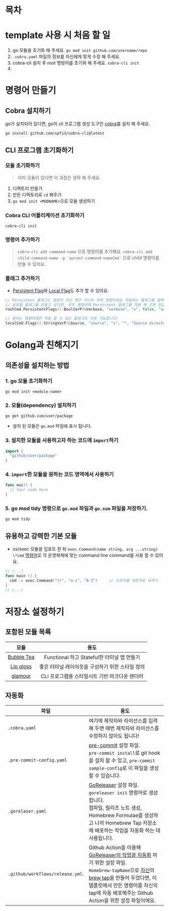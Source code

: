 # 목차

# template 사용 시 처음 할 일

1. go 모듈을 초기화 해 주세요. `go mod init github.com/username/repo`
2. `.cobra.yaml` 파일의 정보를 자신에게 맞게 수정 해 주세요.
3. cobra-cli 설치 후 root 명령어를 초기화 해 주세요. `cobra-cli init`
4.

# 명령어 만들기

## Cobra 설치하기

go가 설치되어 있다면, go의 cli 프로그램 생성 도구인 [cobra](https://github.com/spf13/cobra#installing)를 설치 해 주세요.

```shell
go install github.com/spf13/cobra-cli@latest
```

## CLI 프로그램 초기화하기

### 모듈 초기화하기

> 이미 모듈이 있다면 이 과정은 생략 해 주세요.

1. 디렉토리 만들기
2. 만든 디렉토리로 `cd` 해주기
3. `go mod init <MODNAME>`으로 모듈 생성하기

### Cobra CLI 어플리케이션 초기화하기

```shell
cobra-cli init
```

### 명령어 추가하기

> `cobra-cli add command-name` 으로 명령어를 추가해요.
> `cobra-cli add child-command-name -p 'parent-command-nameCmd'` 으로 child 명령어를 만들 수 있어요.

### 플래그 추가하기

- [Persistent Flag](https://github.com/spf13/cobra/blob/main/user_guide.md#persistent-flags)와 [Local Flag](https://github.com/spf13/cobra/blob/main/user_guide.md#local-flags)도 추가 할 수 있어요.

```go
// Persistent 플래그는 명령어 자신 뿐만 아니라 하위 명령어에도 적용되는 플래그를 말해요.
// 글로벌 플래그를 만들고 싶다면, 루트 명령어에 Persistent 플래그를 적용 해 주면 된답니다.
rootCmd.PersistentFlags().BoolVarP(&Verbose, "verbose", "v", false, "verbose output")

// 원하는 명령어에만 적용 할 수 있는 플래그도 지정 가능합니다!
localCmd.Flags().StringVarP(&Source, "source", "s", "", "Source directory to read from")
```

# Golang과 친해지기

## 의존성을 설치하는 방법

### 1. go 모듈 초기화하기

```shell
go mod init <module-name>
```

### 2. 모듈(dependency) 설치하기

```shell
go get github.com/user/package
```

- 설치 된 모듈은 `go.mod` 파일에 표시 됩니다.

### 3. 설치한 모듈을 사용하고자 하는 코드에 `import`하기

```go
import {
  "github/user/package"
}
```

### 4. `import`한 모듈을 원하는 코드 영역에서 사용하기

```go
func mai() {
  // Your code here
}
```

### 5. go mod tidy 명령으로 `go.mod` 파일과 `go.sum` 파일을 저장하기.

```shell
go mod tidy
```

## 유용하고 강력한 기본 모듈

- os/exec 모듈을 임포트 한 뒤 `exec.Command(name string, arg ...string) \*cmd` [명령어](https://pkg.go.dev/os/exec#Command)로 각 운영체제에 맞는 command line command를 사용 할 수 있어요.

```go
// (...)
func main () {
  cmd := exec.Command("tr", "a-z", "A-Z")     // 소문자를 대문자로 바꾸기
}
// (...)
```

# 저장소 설정하기

## 포함된 모듈 목록

|                           모듈                           |                       용도                       |
| :------------------------------------------------------: | :----------------------------------------------: |
| [Bubble Tea](https://github.com/charmbracelet/bubbletea) |   Functional 하고 Stateful한 터미널 앱 만들기    |
|  [Lip gloss](https://github.com/charmbracelet/lipgloss)  | 좋은 터미널 레이아웃을 구성하기 위한 스타일 정의 |
|   [glamour](https://github.com/charmbracelet/glamour)    |  CLI 프로그램용 스타일시트 기반 마크다운 렌더러  |

## 자동화

| 파일                             | 용도                                                                                                                                                                                                                                                                                                                                                                  |
| -------------------------------- | --------------------------------------------------------------------------------------------------------------------------------------------------------------------------------------------------------------------------------------------------------------------------------------------------------------------------------------------------------------------- |
| `.cobra.yaml`                    | 여기에 제작자와 라이선스를 입력 해 두면 매번 제작자와 라이선스를 수정하지 않아도 됩니다!                                                                                                                                                                                                                                                                              |
| `.pre-commit-config.yaml`        | [pre-commit](https://pre-commit.com/) 설정 파일.<br/> `pre-commit install`로 git hook을 설치 할 수 있고, `pre-commit sample-config`로 이 파일을 생성 할 수 있습니다.                                                                                                                                                                                                  |
| `.gorelaser.yaml`                | [GoReleaser](https://goreleaser.com/) 설정 파일. `goreleaser init` 명령어로 생성합니다. <br>컴파일, 릴리즈 노트 생성, Homebrew Formulae를 생성하고 나의 Homebrew Tap 저장소에 배포하는 작업을 자동화 하는 데 사용됩니다.                                                                                                                                              |
| `.github/workflows/release.yml`. | Github Action을 이용해 [GoReleaser의 작업을 자동화](https://goreleaser.com/ci/actions/?h=github+ac) 하기 위한 설정 파일. <br/> `Homebrew-tapName`으로 [자신](https://github.com/mindulle/homebrew-mindulle)의 [brew tap](https://docs.brew.sh/Taps)을 만들어 두었다면, 이 템플릿에서 만든 명령어를 자신의 tap에 자동 배포해주는 Github Action을 위한 설정 파일이에요. |
